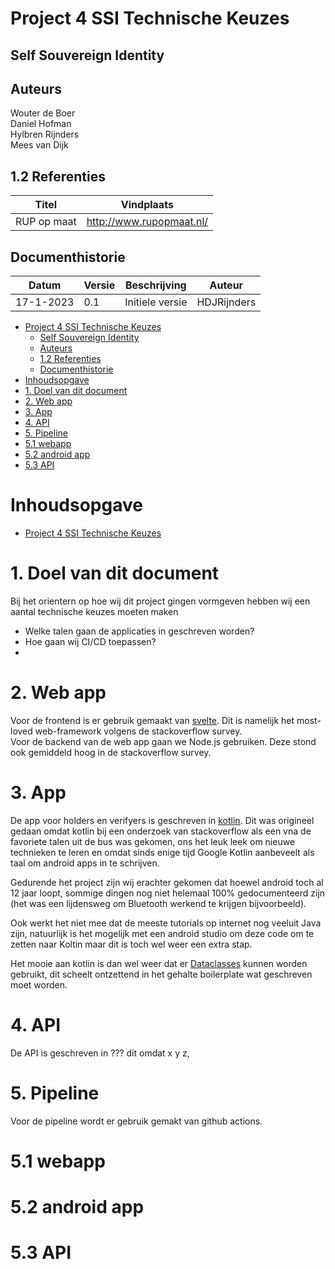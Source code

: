# Project 4 SSI Technische Keuzes

## Self Souvereign Identity

## Auteurs

Wouter de Boer  
Daniel Hofman  
Hylbren Rijnders  
Mees van Dijk

## 1.2 Referenties

| Titel       | Vindplaats               |
| ----------- | ------------------------ |
| RUP op maat | http://www.rupopmaat.nl/ |

## Documenthistorie

| **Datum** | **Versie** | **Beschrijving** | **Auteur**  |
|-----------|------------|------------------|-------------|
|17-1-2023 | 0.1        | Initiele versie  | HDJRijnders | 

- [Project 4 SSI Technische Keuzes](#project-4-ssi-technische-keuzes)
  - [Self Souvereign Identity](#self-souvereign-identity)
  - [Auteurs](#auteurs)
  - [1.2 Referenties](#12-referenties)
  - [Documenthistorie](#documenthistorie)
- [Inhoudsopgave](#inhoudsopgave)
- [1. Doel van dit document](#1-doel-van-dit-document)
- [2. Web app](#2-web-app)
- [3. App](#3-app)
- [4. API](#4-api)
- [5. Pipeline](#5-pipeline)
- [5.1 webapp](#51-webapp)
- [5.2 android app](#52-android-app)
- [5.3 API](#53-api)

# Inhoudsopgave

- [Project 4 SSI Technische Keuzes](#project-4-ssi-technische-keuzes)


# 1. Doel van dit document
Bij het orientern op hoe wij dit project gingen vormgeven hebben wij een aantal technische keuzes moeten maken
 - Welke talen gaan de applicaties in geschreven worden?
 - Hoe gaan wij CI/CD toepassen?
 - 

# 2. Web app

Voor de frontend is er gebruik gemaakt van [svelte](https://svelte.dev/). Dit is namelijk het most-loved web-framework volgens de stackoverflow survey.  
Voor de backend van de web app gaan we Node.js gebruiken. Deze stond ook gemiddeld hoog in de stackoverflow survey.

# 3. App

De app voor holders en verifyers is geschreven in
[kotlin](https://kotlinlang.org/). Dit was origineel gedaan omdat kotlin bij een onderzoek van stackoverflow als een vna de favoriete talen uit de bus was gekomen, ons het leuk leek om nieuwe technieken te leren en omdat sinds enige tijd Google Kotlin aanbeveelt als taal om android apps in te schrijven.

Gedurende het project zijn wij erachter gekomen dat hoewel android toch al 12 jaar loopt, sommige dingen nog niet helemaal 100% gedocumenteerd zijn (het was een lijdensweg om Bluetooth werkend te krijgen bijvoorbeeld). 

Ook werkt het niet mee dat de meeste tutorials op internet nog veeluit Java zijn, natuurlijk is het mogelijk met een android studio om deze code om te zetten naar Koltin maar dit is toch wel weer een extra stap.

Het mooie aan kotlin is dan wel weer dat er [Dataclasses](https://kotlinlang.org/docs/data-classes.html) kunnen worden gebruikt, dit scheelt ontzettend in het gehalte boilerplate wat geschreven moet worden.

# 4. API
De API is geschreven in ??? dit omdat x y z, 


# 5. Pipeline
Voor de pipeline wordt er gebruik gemakt van github actions.

# 5.1 webapp


# 5.2 android app


# 5.3 API

